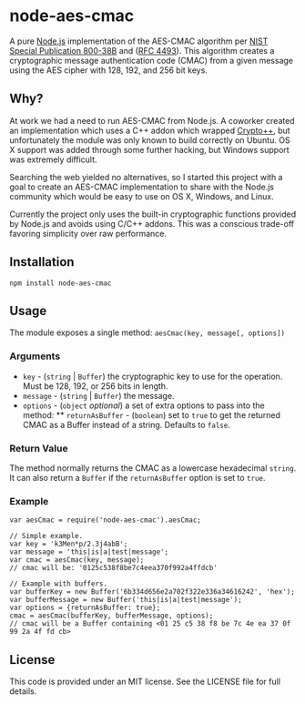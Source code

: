 node-aes-cmac
=============

A pure [Node.js](http://nodejs.org/) implementation of the AES-CMAC algorithm
per [NIST Special Publication 800-38B](http://csrc.nist.gov/publications/nistpubs/800-38B/SP_800-38B.pdf)
and ([RFC 4493](http://tools.ietf.org/html/rfc4493)).
This algorithm creates a cryptographic message authentication code (CMAC)
from a given message using the AES cipher with 128, 192, and 256 bit keys.


## Why?

At work we had a need to run AES-CMAC from Node.js.
A coworker created an implementation which uses a C++ addon which wrapped [Crypto++](http://www.cryptopp.com/),
but unfortunately the module was only known to build correctly on Ubuntu.
OS X support was added through some further hacking, but Windows support was extremely difficult.

Searching the web yielded no alternatives, so I started this project with a goal to
create an AES-CMAC implementation to share with the Node.js community which would be easy to use on
OS X, Windows, and Linux.

Currently the project only uses the built-in cryptographic functions provided by Node.js and avoids using C/C++ addons.
This was a conscious trade-off favoring simplicity over raw performance.


## Installation

    npm install node-aes-cmac


## Usage

The module exposes a single method: `aesCmac(key, message[, options])`

### Arguments

* `key` - (`string` | `Buffer`) the cryptographic key to use for the operation.
    Must be 128, 192, or 256 bits in length.
* `message` - (`string` | `Buffer`) the message.
* `options` - (`object` *optional*) a set of extra options to pass into the method:
** `returnAsBuffer` - (`boolean`) set to `true` to get the returned CMAC as a Buffer
       instead of a string. Defaults to `false`.

### Return Value

The method normally returns the CMAC as a lowercase hexadecimal `string`.
It can also return a `Buffer` if the `returnAsBuffer` option is set to `true`.

### Example

    var aesCmac = require('node-aes-cmac').aesCmac;
    
    // Simple example.
    var key = 'k3Men*p/2.3j4abB';
    var message = 'this|is|a|test|message';
    var cmac = aesCmac(key, message);
    // cmac will be: '0125c538f8be7c4eea370f992a4ffdcb'
    
    // Example with buffers.
    var bufferKey = new Buffer('6b334d656e2a702f322e336a34616242', 'hex');
    var bufferMessage = new Buffer('this|is|a|test|message');
    var options = {returnAsBuffer: true};
    cmac = aesCmac(bufferKey, bufferMessage, options);
    // cmac will be a Buffer containing <01 25 c5 38 f8 be 7c 4e ea 37 0f 99 2a 4f fd cb>


## License

This code is provided under an MIT license. See the LICENSE file for full details.
